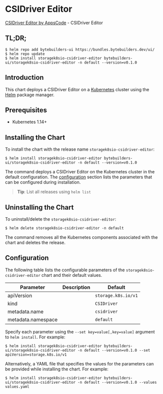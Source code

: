 # CSIDriver Editor

[CSIDriver Editor by AppsCode](https://byte.builders) - CSIDriver Editor

## TL;DR;

```console
$ helm repo add bytebuilders-ui https://bundles.bytebuilders.dev/ui/
$ helm repo update
$ helm install storagek8sio-csidriver-editor bytebuilders-ui/storagek8sio-csidriver-editor -n default --version=v0.1.0
```

## Introduction

This chart deploys a CSIDriver Editor on a [Kubernetes](http://kubernetes.io) cluster using the [Helm](https://helm.sh) package manager.

## Prerequisites

- Kubernetes 1.14+

## Installing the Chart

To install the chart with the release name `storagek8sio-csidriver-editor`:

```console
$ helm install storagek8sio-csidriver-editor bytebuilders-ui/storagek8sio-csidriver-editor -n default --version=v0.1.0
```

The command deploys a CSIDriver Editor on the Kubernetes cluster in the default configuration. The [configuration](#configuration) section lists the parameters that can be configured during installation.

> **Tip**: List all releases using `helm list`

## Uninstalling the Chart

To uninstall/delete the `storagek8sio-csidriver-editor`:

```console
$ helm delete storagek8sio-csidriver-editor -n default
```

The command removes all the Kubernetes components associated with the chart and deletes the release.

## Configuration

The following table lists the configurable parameters of the `storagek8sio-csidriver-editor` chart and their default values.

|     Parameter      | Description |       Default       |
|--------------------|-------------|---------------------|
| apiVersion         |             | `storage.k8s.io/v1` |
| kind               |             | `CSIDriver`         |
| metadata.name      |             | `csidriver`         |
| metadata.namespace |             | `default`           |


Specify each parameter using the `--set key=value[,key=value]` argument to `helm install`. For example:

```console
$ helm install storagek8sio-csidriver-editor bytebuilders-ui/storagek8sio-csidriver-editor -n default --version=v0.1.0 --set apiVersion=storage.k8s.io/v1
```

Alternatively, a YAML file that specifies the values for the parameters can be provided while
installing the chart. For example:

```console
$ helm install storagek8sio-csidriver-editor bytebuilders-ui/storagek8sio-csidriver-editor -n default --version=v0.1.0 --values values.yaml
```
